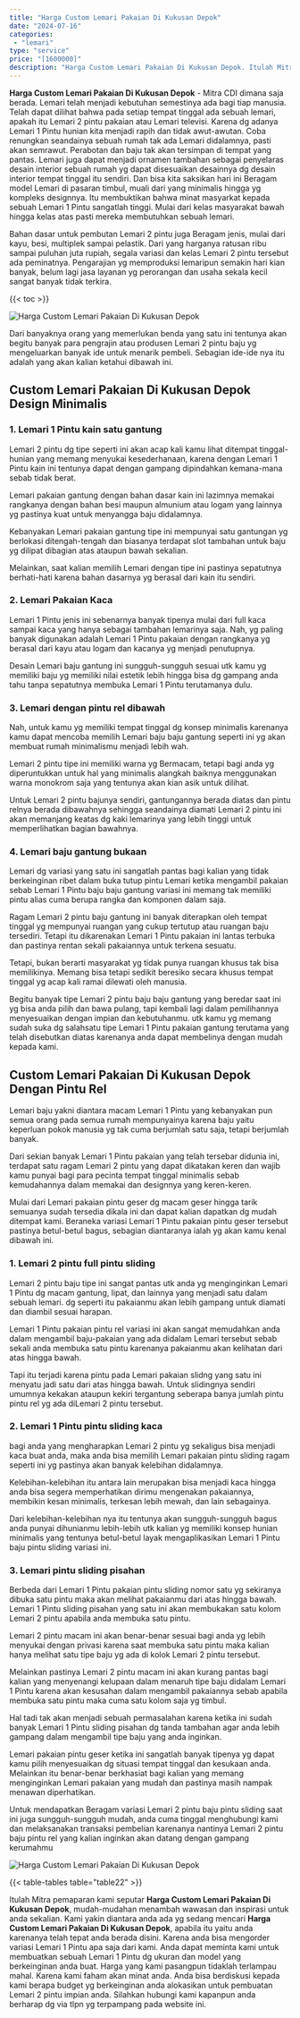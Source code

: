 ```yaml
---
title: "Harga Custom Lemari Pakaian Di Kukusan Depok"
date: "2024-07-16"
categories:
 - "lemari"
type: "service"
price: "[1600000]"
description: "Harga Custom Lemari Pakaian Di Kukusan Depok. Itulah Mitra pemaparan kami seputar **Harga Custom Lemari Pakaian Di Kukusan Depok**, mudah-mudahan menambah wa..."
---
```


**Harga Custom Lemari Pakaian Di Kukusan Depok** - Mitra CDI dimana saja berada. Lemari telah menjadi kebutuhan semestinya ada bagi tiap manusia. Telah dapat dilihat bahwa pada setiap tempat tinggal ada sebuah lemari, apakah itu Lemari 2 pintu pakaian atau Lemari televisi. Karena dg adanya Lemari 1 Pintu hunian kita menjadi rapih dan tidak awut-awutan. Coba renungkan seandainya sebuah rumah tak ada Lemari didalamnya, pasti akan semrawut. Perabotan dan baju tak akan tersimpan di tempat yang pantas. Lemari juga dapat menjadi ornamen tambahan sebagai penyelaras desain interior sebuah rumah yg dapat disesuaikan desainnya dg desain interior tempat tinggal itu sendiri. Dan bisa kita saksikan hari ini Beragam model Lemari di pasaran timbul, muali dari yang minimalis hingga yg kompleks designnya. Itu membuktikan bahwa minat masyarkat kepada sebuah Lemari 1 Pintu sangatlah tinggi. Mulai dari kelas masyarakat bawah hingga kelas atas pasti mereka membutuhkan sebuah lemari.

Bahan dasar untuk pembutan Lemari 2 pintu juga Beragam jenis, mulai dari kayu, besi, multiplek sampai pelastik. Dari yang harganya ratusan ribu sampai puluhan juta rupiah, segala variasi dan kelas Lemari 2 pintu tersebut ada peminatnya. Pengarajian yg memproduksi lemaripun semakin hari kian banyak, belum lagi jasa layanan yg perorangan dan usaha sekala kecil sangat banyak tidak terkira.

{{< toc >}}

![Harga Custom Lemari Pakaian Di Kukusan Depok](/images/mebel/dipan-anak-018.jpg)

Dari banyaknya orang yang memerlukan benda yang satu ini tentunya akan begitu banyak para pengrajin atau produsen Lemari 2 pintu baju yg mengeluarkan banyak ide untuk menarik pembeli. Sebagian ide-ide nya itu adalah yang akan kalian ketahui dibawah ini.

## Custom Lemari Pakaian Di Kukusan Depok Design Minimalis

### 1\. Lemari 1 Pintu kain satu gantung

Lemari 2 pintu dg tipe seperti ini akan acap kali kamu lihat ditempat tinggal-hunian yang memang menyukai kesederhanaan, karena dengan Lemari 1 Pintu kain ini tentunya dapat dengan gampang dipindahkan kemana-mana sebab tidak berat.

Lemari pakaian gantung dengan bahan dasar kain ini lazimnya memakai rangkanya dengan bahan besi maupun almunium atau logam yang lainnya yg pastinya kuat untuk menyangga baju didalamnya.

Kebanyakan Lemari pakaian gantung tipe ini mempunyai satu gantungan yg berlokasi ditengah-tengah dan biasanya terdapat slot tambahan untuk baju yg dilipat dibagian atas ataupun bawah sekalian.

Melainkan, saat kalian memilih Lemari dengan tipe ini pastinya sepatutnya berhati-hati karena bahan dasarnya yg berasal dari kain itu sendiri.

### 2\. Lemari Pakaian Kaca

Lemari 1 Pintu jenis ini sebenarnya banyak tipenya mulai dari full kaca sampai kaca yang hanya sebagai tambahan lemarinya saja. Nah, yg paling banyak digunakan adalah Lemari 1 Pintu pakaian dengan rangkanya yg berasal dari kayu atau logam dan kacanya yg menjadi penutupnya.

Desain Lemari baju gantung ini sungguh-sungguh sesuai utk kamu yg memiliki baju yg memiliki nilai estetik lebih hingga bisa dg gampang anda tahu tanpa sepatutnya membuka Lemari 1 Pintu terutamanya dulu.

### 3\. Lemari dengan pintu rel dibawah

Nah, untuk kamu yg memiliki tempat tinggal dg konsep minimalis karenanya kamu dapat mencoba memilih Lemari baju baju gantung seperti ini yg akan membuat rumah minimalismu menjadi lebih wah.

Lemari 2 pintu tipe ini memiliki warna yg Bermacam, tetapi bagi anda yg diperuntukkan untuk hal yang minimalis alangkah baiknya menggunakan warna monokrom saja yang tentunya akan kian asik untuk dilihat.

Untuk Lemari 2 pintu bajunya sendiri, gantungannya berada diatas dan pintu relnya berada dibawahnya sehingga seandainya diamati Lemari 2 pintu ini akan memanjang keatas dg kaki lemarinya yang lebih tinggi untuk memperlihatkan bagian bawahnya.

### 4\. Lemari baju gantung bukaan

Lemari dg variasi yang satu ini sangatlah pantas bagi kalian yang tidak berkeinginan ribet dalam buka tutup pintu Lemari ketika mengambil pakaian sebab Lemari 1 Pintu baju baju gantung variasi ini memang tak memiliki pintu alias cuma berupa rangka dan komponen dalam saja.

Ragam Lemari 2 pintu baju gantung ini banyak diterapkan oleh tempat tinggal yg mempunyai ruangan yang cukup tertutup atau ruangan baju tersediri. Tetapi itu dikarenakan Lemari 1 Pintu pakaian ini lantas terbuka dan pastinya rentan sekali pakaiannya untuk terkena sesuatu.

Tetapi, bukan berarti masyarakat yg tidak punya ruangan khusus tak bisa memilikinya. Memang bisa tetapi sedikit beresiko secara khusus tempat tinggal yg acap kali ramai dilewati oleh manusia.

Begitu banyak tipe Lemari 2 pintu baju baju gantung yang beredar saat ini yg bisa anda pilih dan bawa pulang, tapi kembali lagi dalam pemilihannya menyesuaikan dengan impian dan kebutuhanmu. utk kamu yg memang sudah suka dg salahsatu tipe Lemari 1 Pintu pakaian gantung terutama yang telah disebutkan diatas karenanya anda dapat membelinya dengan mudah kepada kami.

## Custom Lemari Pakaian Di Kukusan Depok Dengan Pintu Rel

Lemari baju yakni diantara macam Lemari 1 Pintu yang kebanyakan pun semua orang pada semua rumah mempunyainya karena baju yaitu keperluan pokok manusia yg tak cuma berjumlah satu saja, tetapi berjumlah banyak.

Dari sekian banyak Lemari 1 Pintu pakaian yang telah tersebar didunia ini, terdapat satu ragam Lemari 2 pintu yang dapat dikatakan keren dan wajib kamu punyai bagi para pecinta tempat tinggal minimalis sebab kemudahannya dalam memakai dan designnya yang keren-keren.

Mulai dari Lemari pakaian pintu geser dg macam geser hingga tarik semuanya sudah tersedia dikala ini dan dapat kalian dapatkan dg mudah ditempat kami. Beraneka variasi Lemari 1 Pintu pakaian pintu geser tersebut pastinya betul-betul bagus, sebagian diantaranya ialah yg akan kamu kenal dibawah ini.

### 1\. Lemari 2 pintu full pintu sliding

Lemari 2 pintu baju tipe ini sangat pantas utk anda yg menginginkan Lemari 1 Pintu dg macam gantung, lipat, dan lainnya yang menjadi satu dalam sebuah lemari. dg seperti itu pakaianmu akan lebih gampang untuk diamati dan diambil sesuai harapan.

Lemari 1 Pintu pakaian pintu rel variasi ini akan sangat memudahkan anda dalam mengambil baju-pakaian yang ada didalam Lemari tersebut sebab sekali anda membuka satu pintu karenanya pakaianmu akan kelihatan dari atas hingga bawah.

Tapi itu terjadi karena pintu pada Lemari pakaian slidng yang satu ini menyatu jadi satu dari atas hingga bawah. Untuk slidingnya sendiri umumnya kekakan ataupun kekiri tergantung seberapa banya jumlah pintu pintu rel yg ada diLemari 2 pintu tersebut.

### 2\. Lemari 1 Pintu pintu sliding kaca

bagi anda yang mengharapkan Lemari 2 pintu yg sekaligus bisa menjadi kaca buat anda, maka anda bisa memilih Lemari pakaian pintu sliding ragam seperti ini yg pastinya akan banyak kelebihan didalamnya.

Kelebihan-kelebihan itu antara lain merupakan bisa menjadi kaca hingga anda bisa segera memperhatikan dirimu mengenakan pakaiannya, membikin kesan minimalis, terkesan lebih mewah, dan lain sebagainya.

Dari kelebihan-kelebihan nya itu tentunya akan sungguh-sungguh bagus anda punyai dihunianmu lebih-lebih utk kalian yg memiliki konsep hunian minimalis yang tentunya betul-betul layak mengaplikasikan Lemari 1 Pintu baju pintu sliding variasi ini.

### 3\. Lemari pintu sliding pisahan

Berbeda dari Lemari 1 Pintu pakaian pintu sliding nomor satu yg sekiranya dibuka satu pintu maka akan melihat pakaianmu dari atas hingga bawah. Lemari 1 Pintu sliding pisahan yang satu ini akan membukakan satu kolom Lemari 2 pintu apabila anda membuka satu pintu.

Lemari 2 pintu macam ini akan benar-benar sesuai bagi anda yg lebih menyukai dengan privasi karena saat membuka satu pintu maka kalian hanya melihat satu tipe baju yg ada di kolok Lemari 2 pintu tersebut.

Melainkan pastinya Lemari 2 pintu macam ini akan kurang pantas bagi kalian yang menyenangi kelupaan dalam menaruh tipe baju didalam Lemari 1 Pintu karena akan kesusahan dalam mengambil pakaiannya sebab apabila membuka satu pintu maka cuma satu kolom saja yg timbul.

Hal tadi tak akan menjadi sebuah permasalahan karena ketika ini sudah banyak Lemari 1 Pintu sliding pisahan dg tanda tambahan agar anda lebih gampang dalam mengambil tipe baju yang anda inginkan.

Lemari pakaian pintu geser ketika ini sangatlah banyak tipenya yg dapat kamu pilih menyesuaikan dg situasi tempat tinggal dan kesukaan anda. Melainkan itu benar-benar berkhasiat bagi kalian yang memang menginginkan Lemari pakaian yang mudah dan pastinya masih nampak menawan diperhatikan.

Untuk mendapatkan Beragam variasi Lemari 2 pintu baju pintu sliding saat ini juga sungguh-sungguh mudah, anda cuma tinggal menghubungi kami dan melaksanakan transaksi pembelian karenanya nantinya Lemari 2 pintu baju pintu rel yang kalian inginkan akan datang dengan gampang kerumahmu

![Harga Custom Lemari Pakaian Di Kukusan Depok](/images/mebel/lemari-buku-007.jpg)

{{< table-tables table="table22" >}}

Itulah Mitra pemaparan kami seputar **Harga Custom Lemari Pakaian Di Kukusan Depok**, mudah-mudahan menambah wawasan dan inspirasi untuk anda sekalian. Kami yakin diantara anda ada yg sedang mencari **Harga Custom Lemari Pakaian Di Kukusan Depok**, apabila itu yaitu anda karenanya telah tepat anda berada disini. Karena anda bisa mengorder variasi Lemari 1 Pintu apa saja dari kami. Anda dapat meminta kami untuk membuatkan sebuah Lemari 1 Pintu dg ukuran dan model yang berkeinginan anda buat. Harga yang kami pasangpun tidaklah terlampau mahal. Karena kami faham akan minat anda. Anda bisa berdiskusi kepada kami berapa budget yg berkeinginan anda alokasikan untuk pembuatan Lemari 2 pintu impian anda. Silahkan hubungi kami kapanpun anda berharap dg via tlpn yg terpampang pada website ini.
